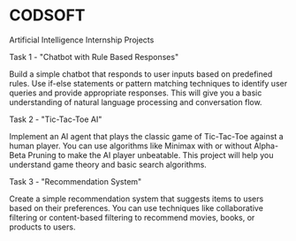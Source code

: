 # CODSOFT
Artificial Intelligence Internship Projects

Task 1 - "Chatbot with Rule Based Responses"

Build a simple chatbot that responds to user inputs based on predefined rules. Use if-else statements or pattern matching techniques to identify user queries and provide appropriate responses. This will give you a basic understanding of natural language processing and conversation flow.

Task 2 - "Tic-Tac-Toe AI"

Implement an AI agent that plays the classic game of Tic-Tac-Toe against a human player. You can use algorithms like Minimax with or without Alpha-Beta Pruning to make the AI player unbeatable. This project will help you understand game theory and basic search algorithms.

Task 3 - "Recommendation System"

Create a simple recommendation system that suggests items to users based on their preferences. You can use techniques like collaborative filtering or content-based filtering to recommend movies, books, or products to users.
